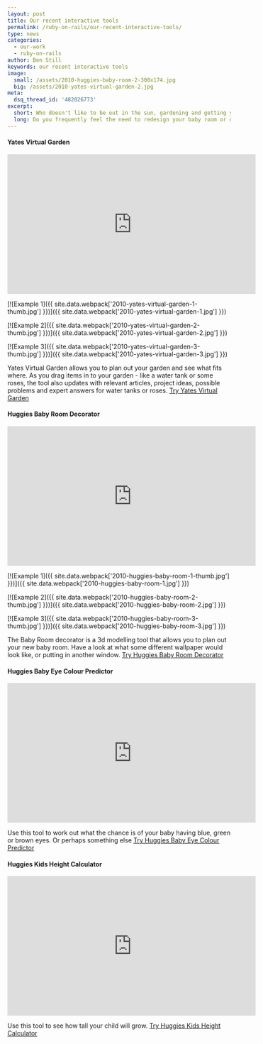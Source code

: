```yaml
---
layout: post
title: Our recent interactive tools
permalink: /ruby-on-rails/our-recent-interactive-tools/
type: news
categories:
  - our-work
  - ruby-on-rails
author: Ben Still
keywords: our recent interactive tools
image:
  small: /assets/2010-huggies-baby-room-2-300x174.jpg
  big: /assets/2010-yates-virtual-garden-2.jpg
meta:
  dsq_thread_id: '482026773'
excerpt:
  short: Who doesn't like to be out in the sun, gardening and getting your fingers all green? Well now you can do all that from the comfort of your living room!
  long: Do you frequently feel the need to redesign your baby room or dig up your garden? Maybe you don't even have a garden? We have some top interactive tools that will help you plan what you need to do before you do it, thus saving money and inspiring creativity.
---
```


#### Yates Virtual Garden

<iframe width="560" height="315" src="https://www.youtube.com/embed/KHiiLHpYip4?rel=0" frameborder="0" allow="autoplay; encrypted-media" allowfullscreen></iframe>

[![Example 1]({{ site.data.webpack['2010-yates-virtual-garden-1-thumb.jpg'] }})]({{ site.data.webpack['2010-yates-virtual-garden-1.jpg'] }})

[![Example 2]({{ site.data.webpack['2010-yates-virtual-garden-2-thumb.jpg'] }})]({{ site.data.webpack['2010-yates-virtual-garden-2.jpg'] }})

[![Example 3]({{ site.data.webpack['2010-yates-virtual-garden-3-thumb.jpg'] }})]({{ site.data.webpack['2010-yates-virtual-garden-3.jpg'] }})

Yates Virtual Garden allows you to plan out your garden and see what fits where. As you drag items in to your garden - like a water tank or some roses, the tool also updates with relevant articles, project ideas, possible problems and expert answers for water tanks or roses. [Try Yates Virtual Garden](http://www.yates.com.au/garden-club/virtual-garden/)

#### Huggies Baby Room Decorator

<iframe width="560" height="315" src="https://www.youtube.com/embed/SpGERxD2IAo?rel=0" frameborder="0" allow="autoplay; encrypted-media" allowfullscreen></iframe>

[![Example 1]({{ site.data.webpack['2010-huggies-baby-room-1-thumb.jpg'] }})]({{ site.data.webpack['2010-huggies-baby-room-1.jpg'] }})

[![Example 2]({{ site.data.webpack['2010-huggies-baby-room-2-thumb.jpg'] }})]({{ site.data.webpack['2010-huggies-baby-room-2.jpg'] }})

[![Example 3]({{ site.data.webpack['2010-huggies-baby-room-3-thumb.jpg'] }})]({{ site.data.webpack['2010-huggies-baby-room-3.jpg'] }})

The Baby Room decorator is a 3d modelling tool that allows you to plan out your new baby room. Have a look at what some different wallpaper would look like, or putting in another window. [Try Huggies Baby Room Decorator](http://www.huggies.com.au/pregnancy/baby-nursery/baby-room-decorator)

#### Huggies Baby Eye Colour Predictor

<iframe width="560" height="315" src="https://www.youtube.com/embed/fImZMJcm89M?rel=0" frameborder="0" allow="autoplay; encrypted-media" allowfullscreen></iframe>

Use this tool to work out what the chance is of your baby having blue, green or brown eyes. Or perhaps something else [Try Huggies Baby Eye Colour Predictor](http://www.huggies.com.au/pregnancy/early-stages/eye-colour)

#### Huggies Kids Height Calculator

<iframe width="560" height="315" src="https://www.youtube.com/embed/Tcyk5f5NxU4?rel=0" frameborder="0" allow="autoplay; encrypted-media" allowfullscreen></iframe>

Use this tool to see how tall your child will grow. [Try Huggies Kids Height Calculator](http://www.huggies.com.au/pregnancy/early-stages/height)
